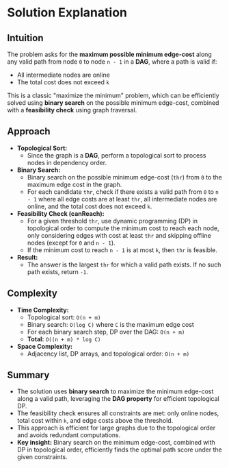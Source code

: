 
# Solution Explanation

## Intuition
The problem asks for the **maximum possible minimum edge-cost** along any valid path from node `0` to node `n - 1` in a **DAG**, where a path is valid if:
- All intermediate nodes are online
- The total cost does not exceed `k`

This is a classic "maximize the minimum" problem, which can be efficiently solved using **binary search** on the possible minimum edge-cost, combined with a **feasibility check** using graph traversal.

## Approach
- **Topological Sort:**
  - Since the graph is a **DAG**, perform a topological sort to process nodes in dependency order.
- **Binary Search:**
  - Binary search on the possible minimum edge-cost (`thr`) from `0` to the maximum edge cost in the graph.
  - For each candidate `thr`, check if there exists a valid path from `0` to `n - 1` where all edge costs are at least `thr`, all intermediate nodes are online, and the total cost does not exceed `k`.
- **Feasibility Check (canReach):**
  - For a given threshold `thr`, use dynamic programming (DP) in topological order to compute the minimum cost to reach each node, only considering edges with cost at least `thr` and skipping offline nodes (except for `0` and `n - 1`).
  - If the minimum cost to reach `n - 1` is at most `k`, then `thr` is feasible.
- **Result:**
  - The answer is the largest `thr` for which a valid path exists. If no such path exists, return `-1`.

## Complexity
- **Time Complexity:**
  - Topological sort: `O(n + m)`
  - Binary search: `O(log C)` where `C` is the maximum edge cost
  - For each binary search step, DP over the DAG: `O(n + m)`
  - **Total:** `O((n + m) * log C)`
- **Space Complexity:**
  - Adjacency list, DP arrays, and topological order: `O(n + m)`

## Summary
- The solution uses **binary search** to maximize the minimum edge-cost along a valid path, leveraging the **DAG property** for efficient topological DP.
- The feasibility check ensures all constraints are met: only online nodes, total cost within `k`, and edge costs above the threshold.
- This approach is efficient for large graphs due to the topological order and avoids redundant computations.
- **Key insight:** Binary search on the minimum edge-cost, combined with DP in topological order, efficiently finds the optimal path score under the given constraints.

